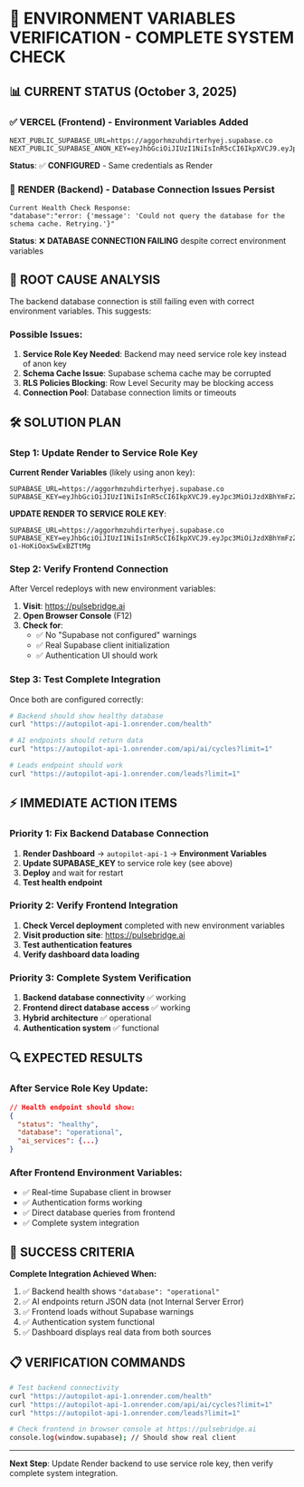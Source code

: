 # 🔧 ENVIRONMENT VARIABLES VERIFICATION - COMPLETE SYSTEM CHECK

## 📊 **CURRENT STATUS** (October 3, 2025)

### ✅ **VERCEL (Frontend)** - Environment Variables Added
```
NEXT_PUBLIC_SUPABASE_URL=https://aggorhmzuhdirterhyej.supabase.co
NEXT_PUBLIC_SUPABASE_ANON_KEY=eyJhbGciOiJIUzI1NiIsInR5cCI6IkpXVCJ9.eyJpc3MiOiJzdXBhYmFzZSIsInJlZiI6ImFnZ29yaG16dWhkaXJ0ZXJoeWVqIiwicm9sZSI6ImFub24iLCJpYXQiOjE3NTU4MDU0MTAsImV4cCI6MjA3MTM4MTQxMH0.3eFQjOK_P2fV3UcbH6BC_OB5UcvJPf43Eb9ze8gQyAc
```
**Status**: ✅ **CONFIGURED** - Same credentials as Render

### 🔄 **RENDER (Backend)** - Database Connection Issues Persist
```
Current Health Check Response:
"database":"error: {'message': 'Could not query the database for the schema cache. Retrying.'}"
```
**Status**: ❌ **DATABASE CONNECTION FAILING** despite correct environment variables

## 🎯 **ROOT CAUSE ANALYSIS**

The backend database connection is still failing even with correct environment variables. This suggests:

### **Possible Issues:**
1. **Service Role Key Needed**: Backend may need service role key instead of anon key
2. **Schema Cache Issue**: Supabase schema cache may be corrupted
3. **RLS Policies Blocking**: Row Level Security may be blocking access
4. **Connection Pool**: Database connection limits or timeouts

## 🛠️ **SOLUTION PLAN**

### **Step 1: Update Render to Service Role Key**
**Current Render Variables** (likely using anon key):
```
SUPABASE_URL=https://aggorhmzuhdirterhyej.supabase.co
SUPABASE_KEY=eyJhbGciOiJIUzI1NiIsInR5cCI6IkpXVCJ9.eyJpc3MiOiJzdXBhYmFzZSIsInJlZiI6ImFnZ29yaG16dWhkaXJ0ZXJoeWVqIiwicm9sZSI6ImFub24iLCJpYXQiOjE3NTU4MDU0MTAsImV4cCI6MjA3MTM4MTQxMH0.3eFQjOK_P2fV3UcbH6BC_OB5UcvJPf43Eb9ze8gQyAc
```

**UPDATE RENDER TO SERVICE ROLE KEY**:
```
SUPABASE_URL=https://aggorhmzuhdirterhyej.supabase.co
SUPABASE_KEY=eyJhbGciOiJIUzI1NiIsInR5cCI6IkpXVCJ9.eyJpc3MiOiJzdXBhYmFzZSIsInJlZiI6ImFnZ29yaG16dWhkaXJ0ZXJoeWVqIiwicm9sZSI6InNlcnZpY2Vfcm9sZSIsImlhdCI6MTc1NTgwNTQxMCwiZXhwIjoyMDcxMzgxNDEwfQ.tHazY5biN1jekA_zR2CNpL-o1-HoKiOoxSwExBZTtMg
```

### **Step 2: Verify Frontend Connection**
After Vercel redeploys with new environment variables:

1. **Visit**: https://pulsebridge.ai
2. **Open Browser Console** (F12)
3. **Check for**:
   - ✅ No "Supabase not configured" warnings
   - ✅ Real Supabase client initialization
   - ✅ Authentication UI should work

### **Step 3: Test Complete Integration**
Once both are configured correctly:

```bash
# Backend should show healthy database
curl "https://autopilot-api-1.onrender.com/health"

# AI endpoints should return data
curl "https://autopilot-api-1.onrender.com/api/ai/cycles?limit=1"

# Leads endpoint should work
curl "https://autopilot-api-1.onrender.com/leads?limit=1"
```

## ⚡ **IMMEDIATE ACTION ITEMS**

### **Priority 1: Fix Backend Database Connection**
1. **Render Dashboard** → `autopilot-api-1` → **Environment Variables**
2. **Update SUPABASE_KEY** to service role key (see above)
3. **Deploy** and wait for restart
4. **Test health endpoint**

### **Priority 2: Verify Frontend Integration**
1. **Check Vercel deployment** completed with new environment variables
2. **Visit production site**: https://pulsebridge.ai
3. **Test authentication features**
4. **Verify dashboard data loading**

### **Priority 3: Complete System Verification**
1. **Backend database connectivity** ✅ working
2. **Frontend direct database access** ✅ working
3. **Hybrid architecture** ✅ operational
4. **Authentication system** ✅ functional

## 🔍 **EXPECTED RESULTS**

### **After Service Role Key Update:**
```json
// Health endpoint should show:
{
  "status": "healthy",
  "database": "operational",
  "ai_services": {...}
}
```

### **After Frontend Environment Variables:**
- ✅ Real-time Supabase client in browser
- ✅ Authentication forms working
- ✅ Direct database queries from frontend
- ✅ Complete system integration

## 🎯 **SUCCESS CRITERIA**

**Complete Integration Achieved When:**
1. ✅ Backend health shows `"database": "operational"`
2. ✅ AI endpoints return JSON data (not Internal Server Error)
3. ✅ Frontend loads without Supabase warnings
4. ✅ Authentication system functional
5. ✅ Dashboard displays real data from both sources

## 📋 **VERIFICATION COMMANDS**

```bash
# Test backend connectivity
curl "https://autopilot-api-1.onrender.com/health"
curl "https://autopilot-api-1.onrender.com/api/ai/cycles?limit=1"
curl "https://autopilot-api-1.onrender.com/leads?limit=1"

# Check frontend in browser console at https://pulsebridge.ai
console.log(window.supabase); // Should show real client
```

---

**Next Step**: Update Render backend to use service role key, then verify complete system integration.